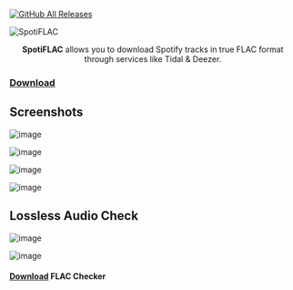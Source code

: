 [![GitHub All Releases](https://img.shields.io/github/downloads/afkarxyz/SpotiFLAC/total?style=for-the-badge)](https://github.com/afkarxyz/SpotiFLAC/releases)

![SpotiFLAC](https://github.com/user-attachments/assets/b4c4f403-edbd-4a71-b74b-c7d433d47d06)

<div align="center">
<b>SpotiFLAC</b> allows you to download Spotify tracks in true FLAC format through services like Tidal & Deezer.
</div>

### [Download](https://github.com/afkarxyz/SpotiFLAC/releases/download/v5.0/SpotiFLAC.exe)

## Screenshots

![image](https://github.com/user-attachments/assets/416fca55-b885-45c0-af2a-b8b7ce5d5ef3)

![image](https://github.com/user-attachments/assets/f9b11da4-dbc3-435e-8954-5627ebe2ccdc)

![image](https://github.com/user-attachments/assets/7507e58d-e228-4edf-adf7-675731731019)

![image](https://github.com/user-attachments/assets/1c3beda2-236b-4452-8afd-a2dfedf389e5)

## Lossless Audio Check

![image](https://github.com/user-attachments/assets/d63b422d-0ea3-4307-850f-96c99d7eaa9a)

![image](https://github.com/user-attachments/assets/7649e6e1-d5d1-49b3-b83f-965d44651d05)

#### [Download](https://github.com/afkarxyz/SpotiFLAC/releases/download/v0/FLAC-Checker.zip) FLAC Checker
